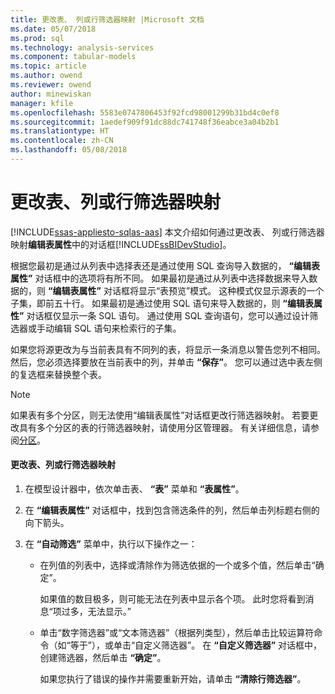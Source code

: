 ```yaml
---
title: 更改表、 列或行筛选器映射 |Microsoft 文档
ms.date: 05/07/2018
ms.prod: sql
ms.technology: analysis-services
ms.component: tabular-models
ms.topic: article
ms.author: owend
ms.reviewer: owend
author: minewiskan
manager: kfile
ms.openlocfilehash: 5583e0747806453f92fcd98001299b31bd4c0ef8
ms.sourcegitcommit: 1aedef909f91dc88dc741748f36eabce3a04b2b1
ms.translationtype: HT
ms.contentlocale: zh-CN
ms.lasthandoff: 05/08/2018
---
```

# <a name="change-table-column-or-row-filter-mappings"></a>更改表、列或行筛选器映射 
[!INCLUDE[ssas-appliesto-sqlas-aas](../../includes/ssas-appliesto-sqlas-aas.md)]
  本文介绍如何通过更改表、 列或行筛选器映射**编辑表属性**中的对话框[!INCLUDE[ssBIDevStudio](../../includes/ssbidevstudio-md.md)]。  
  
 根据您最初是通过从列表中选择表还是通过使用 SQL 查询导入数据的， **“编辑表属性”** 对话框中的选项将有所不同。 如果最初是通过从列表中选择数据来导入数据的，则 **“编辑表属性”** 对话框将显示“表预览”模式。 这种模式仅显示源表的一个子集，即前五十行。 如果最初是通过使用 SQL 语句来导入数据的，则 **“编辑表属性”** 对话框仅显示一条 SQL 语句。 通过使用 SQL 查询语句，您可以通过设计筛选器或手动编辑 SQL 语句来检索行的子集。  
  
 如果您将源更改为与当前表具有不同列的表，将显示一条消息以警告您列不相同。 然后，您必须选择要放在当前表中的列，并单击 **“保存”**。 您可以通过选中表左侧的复选框来替换整个表。  
  
> [!NOTE]  
>  如果表有多个分区，则无法使用“编辑表属性”对话框更改行筛选器映射。 若要更改具有多个分区的表的行筛选器映射，请使用分区管理器。 有关详细信息，请参阅[分区](../../analysis-services/tabular-models/partitions-ssas-tabular.md)。  
  
#### <a name="to-change-table-column-or-row-filter-mappings"></a>更改表、列或行筛选器映射  
  
1.  在模型设计器中，依次单击表、 **“表”** 菜单和 **“表属性”**。  
  
2.  在 **“编辑表属性”** 对话框中，找到包含筛选条件的列，然后单击列标题右侧的向下箭头。  
  
3.  在 **“自动筛选”** 菜单中，执行以下操作之一：  
  
    -   在列值的列表中，选择或清除作为筛选依据的一个或多个值，然后单击“确定”。  
  
         如果值的数目极多，则可能无法在列表中显示各个项。 此时您将看到消息“项过多，无法显示。”  
  
    -   单击“数字筛选器”或“文本筛选器”（根据列类型），然后单击比较运算符命令（如“等于”），或单击“自定义筛选器”。 在 **“自定义筛选器”** 对话框中，创建筛选器，然后单击 **“确定”**。  
  
         如果您执行了错误的操作并需要重新开始，请单击 **“清除行筛选器”**。  
  
  
  
